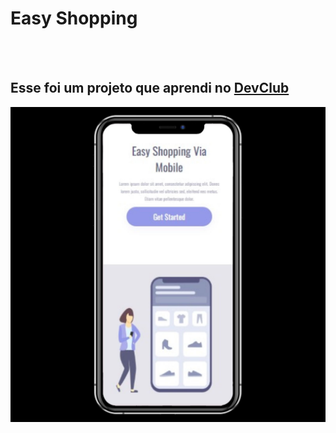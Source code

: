 <h1>Easy Shopping</h1>
<br>
<br>
<h2> Esse foi um projeto que aprendi no <a href= "https://rodolfomori.com.br/devclub">DevClub</a> </h2>
<img src="https://github.com/ruanennes/css3/blob/main/democel.jpg?raw=true" />
